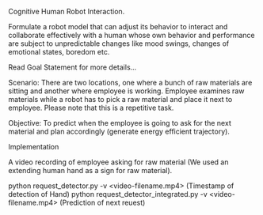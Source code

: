 Cognitive Human Robot Interaction.

Formulate a robot model that can adjust its behavior to interact and collaborate effectively with a
human whose own behavior and performance are subject to unpredictable changes like mood swings,
changes of emotional states, boredom etc.


Read Goal Statement for more details...


Scenario: There are two locations, one where a bunch of raw materials 
are sitting and another where employee is working. Employee examines raw materials while a robot has to pick a raw material and place it next to employee. Please note that this is a repetitive task.

Objective: To predict when the employee is going to ask for the next material and plan accordingly (generate energy efficient trajectory).

Implementation

A video recording of employee asking for raw material (We used an extending human hand as a sign for raw material).

python request_detector.py -v <video-filename.mp4> (Timestamp of detection of Hand)
python request_detector_integrated.py -v <video-filename.mp4>  (Prediction of next reuest)

  

